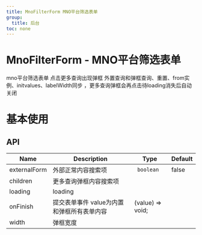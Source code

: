 ```yaml
---
title: MnoFilterForm MNO平台筛选表单
group:
  title: 后台
toc: none
---
```


# MnoFilterForm - MNO平台筛选表单

<p>mno平台筛选表单 点击更多查询出现弹框 外置查询和弹框查询、重置、from实例、initvalues、labelWidth同步 ，更多查询弹框会再点击待loading消失后自动关闭</p>

# 基本使用

<code src="./demos/demo1.tsx" ></code>

## API

| Name         | Description                                | Type             | Default |
| ------------ | ------------------------------------------ | ---------------- | ------- |
| externalForm | 外部正常内容搜索项                         | ` boolean`       | false   |
| children     | 更多查询弹框内容搜索项                     |                  |         |
| loading      | loading                                    |                  |         |
| onFinish     | 提交表单事件 value为内置和弹框所有表单内容 | (value) => void; |         |
| width        | 弹框宽度                                   |                  |
